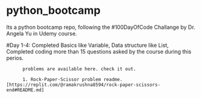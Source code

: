 # python_bootcamp
Its a python bootcamp repo, following the #100DayOfCode Challange by Dr. Angela Yu in Udemy course.

#Day 1-4: Completed Basics like Variable, Data structure like List, Completed coding more than 15 questions asked by the course during this perios.

          problems are available here. check it out.
          
          1. Rock-Paper-Scissor problem readme. [https://replit.com/@ramakrushna8594/rock-paper-scissors-end#README.md]
